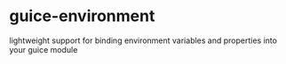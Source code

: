 # guice-environment
lightweight support for binding environment variables and properties into your guice module
